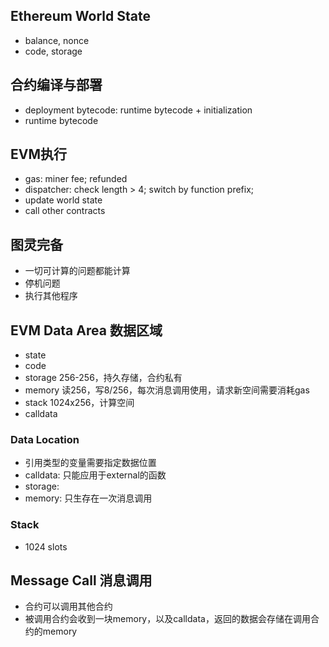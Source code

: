 

## Ethereum World State
* balance, nonce
* code, storage


## 合约编译与部署
* deployment bytecode: runtime bytecode + initialization
* runtime bytecode


## EVM执行
* gas: miner fee; refunded
* dispatcher: check length > 4; switch by function prefix;
* update world state
* call other contracts


## 图灵完备
* 一切可计算的问题都能计算
* 停机问题
* 执行其他程序


## EVM Data Area 数据区域
* state
* code
* storage 256-256，持久存储，合约私有
* memory 读256，写8/256，每次消息调用使用，请求新空间需要消耗gas
* stack 1024x256，计算空间
* calldata

### Data Location
* 引用类型的变量需要指定数据位置
* calldata: 只能应用于external的函数
* storage: 
* memory: 只生存在一次消息调用

### Stack
* 1024 slots


## Message Call 消息调用
* 合约可以调用其他合约
* 被调用合约会收到一块memory，以及calldata，返回的数据会存储在调用合约的memory

